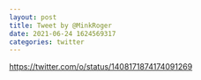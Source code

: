 ```yaml
--- 
layout: post 
title: Tweet by @MinkRoger 
date: 2021-06-24 1624569317 
categories: twitter 
--- 
```

https://twitter.com/o/status/1408171874174091269